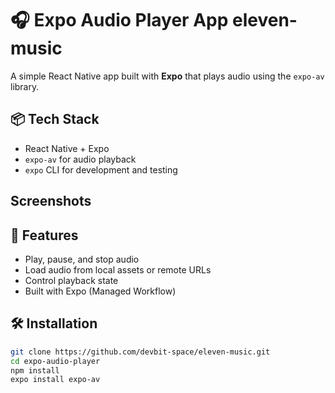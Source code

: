 # 🎧 Expo Audio Player App eleven-music

A simple React Native app built with **Expo** that plays audio using the `expo-av` library.

## 📦 Tech Stack

- React Native + Expo
- `expo-av` for audio playback
- `expo` CLI for development and testing

## **Screenshots**
<!-- ![Interface1](./src/assets/llElevenLabs1.png) -->

<!-- ![Interface2](./src/assets/llElevenLabs2.png) -->

## 🚀 Features

- Play, pause, and stop audio
- Load audio from local assets or remote URLs
- Control playback state
- Built with Expo (Managed Workflow)

## 🛠 Installation

```bash
git clone https://github.com/devbit-space/eleven-music.git
cd expo-audio-player
npm install
expo install expo-av
